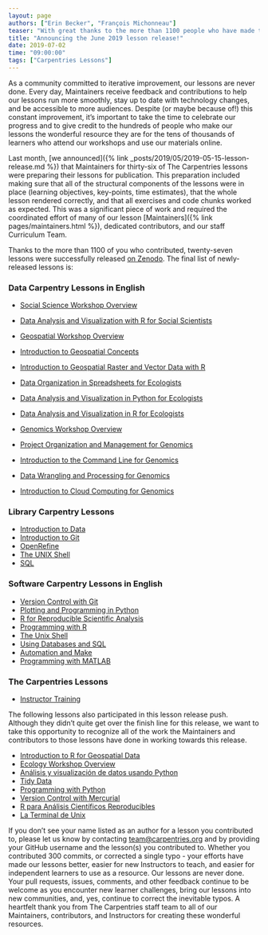 ```yaml
---
layout: page
authors: ["Erin Becker", "François Michonneau"]
teaser: "With great thanks to the more than 1100 people who have made this lesson release possible."
title: "Announcing the June 2019 lesson release!"
date: 2019-07-02
time: "09:00:00"
tags: ["Carpentries Lessons"]
---
```


As a community committed to iterative improvement, our lessons are never done. Every day, Maintainers receive feedback and contributions to help our lessons run more smoothly, stay up to date with technology changes, and be accessible to more audiences. Despite (or maybe because of!) this constant improvement, it’s important to take the time to celebrate our progress and to give credit to the hundreds of people who make our lessons the wonderful resource they are for the tens of thousands of learners who attend our workshops and use our materials online.

Last month, [we announced]({% link _posts/2019/05/2019-05-15-lesson-release.md %}) that Maintainers for thirty-six of The Carpentries lessons were preparing their lessons for publication. This preparation included making sure that all of the structural components of the lessons were in place (learning objectives, key-points, time estimates), that the whole lesson rendered correctly, and that all exercises and code chunks worked as expected. This was a significant piece of work and required the coordinated effort of many of our lesson [Maintainers]({% link pages/maintainers.html %}), dedicated contributors, and our staff Curriculum Team. 

Thanks to the more than 1100 of you who contributed, twenty-seven lessons were successfully released [on Zenodo](https://zenodo.org/communities/carpentries?page=1&size=20). The final list of newly-released lessons is:

### Data Carpentry Lessons in English
 
- [Social Science Workshop Overview](https://datacarpentry.org/socialsci-workshop/)
- [Data Analysis and Visualization with R for Social Scientists](https://datacarpentry.org/r-socialsci/)
 
- [Geospatial Workshop Overview](https://datacarpentry.org/geospatial-workshop/)
- [Introduction to Geospatial Concepts](https://datacarpentry.org/organization-geospatial/)
- [Introduction to Geospatial Raster and Vector Data with R](https://datacarpentry.org/r-raster-vector-geospatial)
 
- [Data Organization in Spreadsheets for Ecologists](https://datacarpentry.org/spreadsheet-ecology-lesson/)
- [Data Analysis and Visualization in Python for Ecologists](https://datacarpentry.org/python-ecology-lesson/)
- [Data Analysis and Visualization in R for Ecologists](https://datacarpentry.org/R-ecology-lesson/)
 
- [Genomics Workshop Overview](https://datacarpentry.org/genomics-workshop/)
- [Project Organization and Management for Genomics](https://datacarpentry.org/organization-genomics)
- [Introduction to the Command Line for Genomics](https://datacarpentry.org/shell-genomics/)
- [Data Wrangling and Processing for Genomics](https://datacarpentry.org/wrangling-genomics/)
- [Introduction to Cloud Computing for Genomics](https://datacarpentry.org/cloud-genomics)
 
### Library Carpentry Lessons
- [Introduction to Data](https://librarycarpentry.github.io/lc-data-intro/)
- [Introduction to Git](https://librarycarpentry.github.io/lc-git/)
- [OpenRefine](https://librarycarpentry.github.io/lc-open-refine/)
- [The UNIX Shell](https://librarycarpentry.github.io/lc-shell/)
- [SQL](https://librarycarpentry.github.io/lc-sql/)
 
### Software Carpentry Lessons in English

- [Version Control with Git](http://swcarpentry.github.io/git-novice)
- [Plotting and Programming in Python](http://swcarpentry.github.io/python-novice-gapminder)
- [R for Reproducible Scientific Analysis](http://swcarpentry.github.io/r-novice-gapminder)
- [Programming with R](http://swcarpentry.github.io/r-novice-inflammation)
- [The Unix Shell](http://swcarpentry.github.io/shell-novice)
- [Using Databases and SQL](http://swcarpentry.github.io/sql-novice-survey)
- [Automation and Make](http://swcarpentry.github.io/make-novice)
- [Programming with MATLAB](http://swcarpentry.github.io/matlab-novice-inflammation)
 
### The Carpentries Lessons
- [Instructor Training](https://carpentries.github.io/instructor-training/)

The following lessons also participated in this lesson release push. Although they didn’t quite get over the finish line for this release, we want to take this opportunity to recognize all of the work the Maintainers and contributors to those lessons have done in working towards this release.

- [Introduction to R for Geospatial Data](https://datacarpentry.org/genomics-r-intro/) 
- [Ecology Workshop Overview](https://datacarpentry.org/ecology-workshop/)
- [Análisis y visualización de datos usando Python](https://datacarpentry.org/python-ecology-lesson-es/)
- [Tidy Data](https://librarycarpentry.github.io/lc-spreadsheets/)
- [Programming with Python](http://swcarpentry.github.io/python-novice-inflammation)
- [Version Control with Mercurial](http://swcarpentry.github.io/hg-novice)
- [R para Análisis Científicos Reproducibles](http://swcarpentry.github.io/r-novice-gapminder-es)
- [La Terminal de Unix](http://swcarpentry.github.io/shell-novice-es)


If you don’t see your name listed as an author for a lesson you contributed to, please let us know by contacting [team@carpentries.org](mailto:team@carpentries.org) and by providing your GitHub username and the lesson(s) you contributed to. Whether you contributed 300 commits, or corrected a single typo - your efforts have made our lessons better, easier for new Instructors to teach, and easier for independent learners to use as a resource. Our lessons are never done. Your pull requests, issues, comments, and other feedback continue to be welcome as you encounter new learner challenges, bring our lessons into new communities, and, yes, continue to correct the inevitable typos. A heartfelt thank you from The Carpentries staff team to all of our Maintainers, contributors, and Instructors for creating these wonderful resources. 
